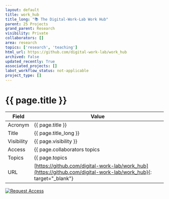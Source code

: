 ```yaml
---
layout: default
title: work_hub
title_long: "📚 The Digital-Work-Lab Work Hub"
parent: 25 Projects
grand_parent: Research
visibility: Private
collaborators: []
area: research
topics: ['research', 'teaching']
html_url: https://github.com/digital-work-lab/work_hub
archived: False
updated_recently: True
associated_projects: []
labot_workflow_status: not-applicable
project_type: []
---
```


# {{ page.title }}

Field               | Value
------------------- | ----------------------------------
Acronym             | {{ page.title }}
Title               | {{ page.title_long }}
Visibility          | {{ page.visibility }}
Access              | {{ page.collaborators topics | join: ", "}}
Topics              | {{ page.topics | join: ", " }}
URL                 | [https://github.com/digital-work-lab/work_hub](https://github.com/digital-work-lab/work_hub){: target="_blank"}

[![Request Access](https://img.shields.io/badge/Request-Access-blue?style=for-the-badge)](https://github.com/digital-work-lab/handbook/issues/new?assignees=geritwagner&labels=access+request&template=request-repo-access.md&title=%5BAccess+Request%5D+Request+for+access+to+repository)
